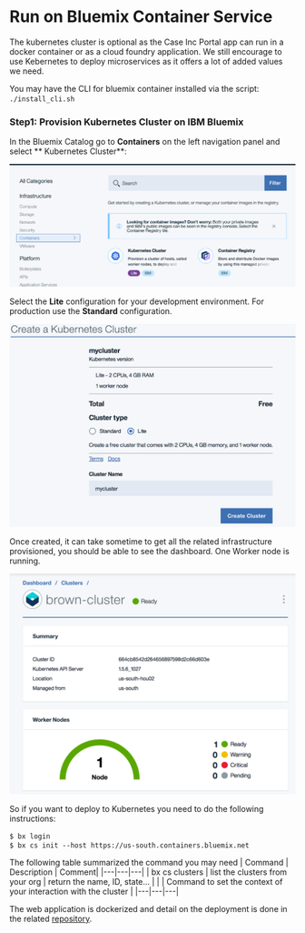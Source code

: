 # Run on Bluemix Container Service
The kubernetes cluster is optional as the Case Inc Portal app can run in a docker container or as a cloud foundry application. We still encourage to use Kebernetes to deploy microservices as it offers a lot of added values we need.

You may have the CLI for bluemix container installed via the script: `./install_cli.sh`

### Step1: Provision Kubernetes Cluster on IBM Bluemix
In the Bluemix Catalog go to **Containers** on the left navigation panel and select ** Kubernetes Cluster**:

![](./cs-create.png)

Select the **Lite** configuration for your development environment. For production use the **Standard** configuration.

![](./cs-lite.png)  

Once created, it can take sometime to get all the related infrastructure provisioned, you should be able to see the dashboard. One Worker node is running.

![](cs-dashboard.png)

So if you want to deploy to Kubernetes you need to do the following instructions:
```
$ bx login
$ bx cs init --host https://us-south.containers.bluemix.net
```

The following table summarized the command you may need
| Command | Description | Comment|
|---|---|---|
| bx cs clusters | list the clusters from your org | return the name, ID, state... |
| | Command to set the context of your interaction with the cluster |
|---|---|---|

The web application is dockerized and detail on the deployment is done in the related [repository](https://github.com/ibm-cloud-architecture/refarch-caseinc-app#deploy-the-caseinc-portal-app-in-bluemix-kubernetes-service).
